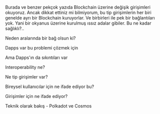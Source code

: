 Burada ve benzer pekçok yazıda Blockchain üzerine değişik girişimleri okuyoruz. Ancak dikkat ettiniz mi bilmiyorum, bu tip girişimlerin her biri genelde ayrı bir Blockchain kuruyorlar. Ve birbirleri ile pek bir bağlantıları yok. Yani bir okyanus üzerine kurulmuş ıssız adalar gibiler. Bu ne kadar sağlıklı?.. 

Neden aralarında bir bağ olsun ki?

Dapps var bu problemi çözmek için

Ama Dapps'ın da sıkıntıları var

Interoperability ne?


Ne tip girişimler var?


Bireysel kullanıcılar için ne ifade ediyor bu?


Girişimler için ne ifade ediyor?


Teknik olarak bakış - Polkadot ve Cosmos

